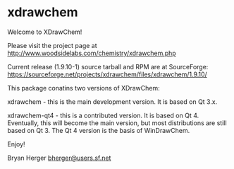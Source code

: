 # xdrawchem

Welcome to XDrawChem!

Please visit the project page at http://www.woodsidelabs.com/chemistry/xdrawchem.php

Current release (1.9.10-1) source tarball and RPM are at SourceForge: https://sourceforge.net/projects/xdrawchem/files/xdrawchem/1.9.10/

This package conatins two versions of XDrawChem:

xdrawchem - this is the main development version.  It is based on Qt 3.x.

xdrawchem-qt4 - this is a contributed version.  It is based on Qt 4.
   Eventually, this will become the main version, but most distributions
   are still based on Qt 3.  The Qt 4 version is the basis of WinDrawChem.

Enjoy!

Bryan Herger
bherger@users.sf.net
